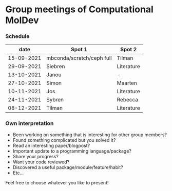 # Group meetings of Computational MolDev

### Schedule

| date        	                            | Spot 1 	                                          | Spot 2          |
|-------------------------------------------|---------------------------------------------------|-----------------|
| 15-09-2021                                | mbconda/scratch/ceph full                         | Tilman          |
| 29-09-2021                                | Siebren                                           | Literature      |
| 13-10-2021                                | Janou                                             | -               |
| 27-10-2021                                | Simon                                             | Maarten         |
| 10-11-2021                                | Jos	                                              | Literature      |
| 24-11-2021                                | Sybren	                                          | Rebecca         |
| 08-12-2021                                | Tilman	                                          | Literature      |


### Own interpretation

- Been working on something that is interesting for other group members? 
- Found something complicated but you solved it? 
- Read an interesting paper/blogpost?
- Important update to a programming language/package?
- Share your progress?
- Want your code reviewed?
- Discovered a useful package/module/feature/habit?
- Etc...

Feel free to choose whatever you like to present!
